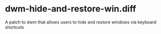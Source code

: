 # dwm-hide-and-restore-win.diff
A patch to dwm that allows users to hide and restore windows via keyboard shortcuts
